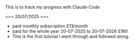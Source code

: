 This is to track my progress with Claude-Code

=== 20/07/2025 ===
- paid monthly subscription £13/month
- paid for the whole year 20-07-2025 to 20-07-2026 £180
- This is the first tutorial I went through and followed along.
